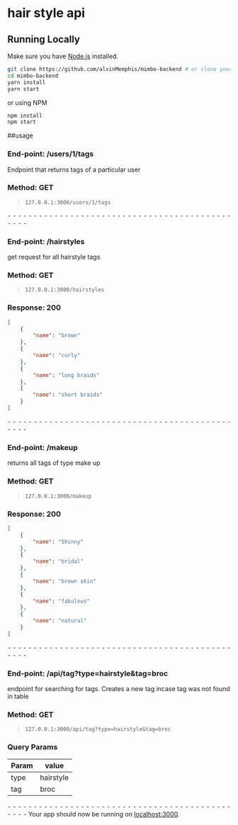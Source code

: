 # hair style api  


## Running Locally

Make sure you have [Node.js](http://nodejs.org/)  installed.

```sh
git clone https://github.com/alvinMemphis/mimbo-backend # or clone your own fork
cd mimbo-backend
yarn install
yarn start
```

or using  NPM
```sh
npm install
npm start
```

##usage

### End-point: /users/1/tags
Endpoint that returns tags of a particular user
### Method: GET
>```
>127.0.0.1:3000/users/1/tags
>```

⁃ ⁃ ⁃ ⁃ ⁃ ⁃ ⁃ ⁃ ⁃ ⁃ ⁃ ⁃ ⁃ ⁃ ⁃ ⁃ ⁃ ⁃ ⁃ ⁃ ⁃ ⁃ ⁃ ⁃ ⁃ ⁃ ⁃ ⁃ ⁃ ⁃ ⁃ ⁃ ⁃ ⁃ ⁃ ⁃ ⁃ ⁃ ⁃ ⁃ ⁃ ⁃ ⁃ ⁃ ⁃ ⁃ ⁃

### End-point: /hairstyles
get request for all hairstyle tags
### Method: GET
>```
>127.0.0.1:3000/hairstyles
>```
### Response: 200
```json
[
    {
        "name": "brown"
    },
    {
        "name": "curly"
    },
    {
        "name": "long braids"
    },
    {
        "name": "short braids"
    }
]
```


⁃ ⁃ ⁃ ⁃ ⁃ ⁃ ⁃ ⁃ ⁃ ⁃ ⁃ ⁃ ⁃ ⁃ ⁃ ⁃ ⁃ ⁃ ⁃ ⁃ ⁃ ⁃ ⁃ ⁃ ⁃ ⁃ ⁃ ⁃ ⁃ ⁃ ⁃ ⁃ ⁃ ⁃ ⁃ ⁃ ⁃ ⁃ ⁃ ⁃ ⁃ ⁃ ⁃ ⁃ ⁃ ⁃ ⁃

### End-point: /makeup
returns all tags of type make up
### Method: GET
>```
>127.0.0.1:3000/makeup
>```
### Response: 200
```json
[
    {
        "name": "Shinny"
    },
    {
        "name": "bridal"
    },
    {
        "name": "brown skin"
    },
    {
        "name": "fabulous"
    },
    {
        "name": "natural"
    }
]
```


⁃ ⁃ ⁃ ⁃ ⁃ ⁃ ⁃ ⁃ ⁃ ⁃ ⁃ ⁃ ⁃ ⁃ ⁃ ⁃ ⁃ ⁃ ⁃ ⁃ ⁃ ⁃ ⁃ ⁃ ⁃ ⁃ ⁃ ⁃ ⁃ ⁃ ⁃ ⁃ ⁃ ⁃ ⁃ ⁃ ⁃ ⁃ ⁃ ⁃ ⁃ ⁃ ⁃ ⁃ ⁃ ⁃ ⁃

### End-point: /api/tag?type=hairstyle&tag=broc
endpoint for searching for tags. Creates a new tag incase tag was not found in table
### Method: GET
>```
>127.0.0.1:3000/api/tag?type=hairstyle&tag=broc
>```
### Query Params

|Param|value|
|---|---|
|type|hairstyle|
|tag|broc|



⁃ ⁃ ⁃ ⁃ ⁃ ⁃ ⁃ ⁃ ⁃ ⁃ ⁃ ⁃ ⁃ ⁃ ⁃ ⁃ ⁃ ⁃ ⁃ ⁃ ⁃ ⁃ ⁃ ⁃ ⁃ ⁃ ⁃ ⁃ ⁃ ⁃ ⁃ ⁃ ⁃ ⁃ ⁃ ⁃ ⁃ ⁃ ⁃ ⁃ ⁃ ⁃ ⁃ ⁃ ⁃ ⁃ ⁃
Your app should now be running on [localhost:3000](http://localhost:3000/).
